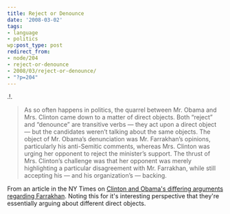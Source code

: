 ```yaml
---
title: Reject or Denounce
date: '2008-03-02'
tags:
- language
- politics
wp:post_type: post
redirect_from:
- node/204
- reject-or-denounce
- 2008/03/reject-or-denounce/
- "?p=204"
---
```


.!.
>

> As so often happens in politics, the quarrel between Mr. Obama and Mrs. Clinton came down to a matter of direct objects. Both “reject” and “denounce” are transitive verbs — they act upon a direct object — but the candidates weren’t talking about the same objects. The object of Mr. Obama’s denunciation was Mr. Farrakhan’s opinions, particularly his anti-Semitic comments, whereas Mrs. Clinton was urging her opponent to reject the minister’s support. The thrust of Mrs. Clinton’s challenge was that her opponent was merely highlighting a particular disagreement with Mr. Farrakhan, while still accepting his — and his organization’s — backing.

From an article in the NY Times on [Clinton and Obama's differing arguments regarding Farrakhan](http://www.nytimes.com/2008/03/02/opinion/02freedman.html). Noting this for it's interesting perspective that they're essentially arguing about different direct objects.
